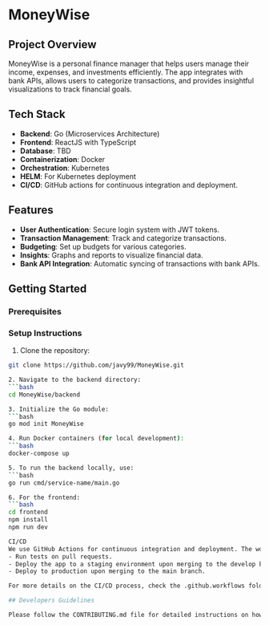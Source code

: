 # MoneyWise

## Project Overview

MoneyWise is a personal finance manager that helps users manage their income, expenses, and investments efficiently. The app integrates with bank APIs, allows users to categorize transactions, and provides insightful visualizations to track financial goals.

## Tech Stack

- **Backend**: Go (Microservices Architecture)
- **Frontend**: ReactJS with TypeScript
- **Database**: TBD
- **Containerization**: Docker
- **Orchestration**: Kubernetes
- **HELM**: For Kubernetes deployment
- **CI/CD**: GitHub actions for continuous integration and deployment.

## Features

- **User Authentication**: Secure login system with JWT tokens.
- **Transaction Management**: Track and categorize transactions.
- **Budgeting**: Set up budgets for various categories.
- **Insights**: Graphs and reports to visualize financial data.
- **Bank API Integration**: Automatic syncing of transactions with bank APIs.

## Getting Started

### Prerequisites

### Setup Instructions

1. Clone the repository:

````bash
git clone https://github.com/javy99/MoneyWise.git

2. Navigate to the backend directory:
```bash
cd MoneyWise/backend

3. Initialize the Go module:
```bash
go mod init MoneyWise

4. Run Docker containers (for local development):
```bash
docker-compose up

5. To run the backend locally, use:
```bash
go run cmd/service-name/main.go

6. For the frontend:
```bash
cd frontend
npm install
npm run dev

CI/CD
We use GitHub Actions for continuous integration and deployment. The workflows are configured to:
- Run tests on pull requests.
- Deploy the app to a staging environment upon merging to the develop branch
- Deploy to production upon merging to the main branch.

For more details on the CI/CD process, check the .github.workflows folder in the repository

## Developers Guidelines

Please follow the CONTRIBUTING.md file for detailed instructions on how to contribute, including the branching strategy, commit message convention, and pull request guidelines.
